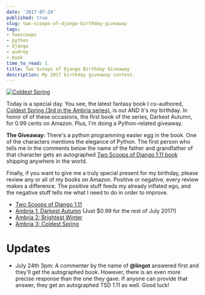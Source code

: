 ```yaml
---
date: '2017-07-24'
published: true
slug: two-scoops-of-django-birthday-giveaway
tags:
- twoscoops
- python
- django
- audrey
- book
time_to_read: 1
title: Two Scoops of Django Birthday Giveaway
description: My 2017 birthday giveaway contest.
---
```


[![Coldest Spring](https://raw.githubusercontent.com/pydanny/pydanny.github.com/master/static/51hVFnWbG7L.jpg)](https://www.amazon.com/Coldest-Spring/dp/B071P74C8Z/?tag=ihpydanny-20)

Today is a special day. You see, the latest fantasy book I co-authored,
[Coldest Spring (3rd in the Ambria
series)](https://www.amazon.com/Coldest-Spring/dp/B071P74C8Z/?tag=ihpydanny-20),
is out AND it's my birthday. In honor of of these occasions, the first
book of the series, Darkest Autumn, for 0.99 cents on Amazon. Plus, I'm
doing a Python-related giveaway.

**The Giveaway:** There's a python programming easter egg in the book.
One of the characters mentions the elegance of Python. The first person
who tells me in the comments below the name of the father and
grandfather of that character gets an autographed [Two Scoops of Django
1.11
book](https://twoscoopspress.org/products/two-scoops-of-django-1-11)
shipping anywhere in the world.

Finally, if you want to give me a truly special present for my birthday,
please review any or all of my books on Amazon. Positive or negative,
every review makes a difference. The positive stuff feeds my already
inflated ego, and the negative stuff tells me what I need to do in order
to improve.

-   [Two Scoops of Django
    1.11](https://www.amazon.com/review/create-review/?asin=0692915729?tag=ihpydanny-20)
-   [Ambria 1: Darkest
    Autumn](https://www.amazon.com/review/create-review/?asin=B071L2G8SL?tag=ihpydanny-20)
    (Just \$0.99 for the rest of July 2017!)
-   [Ambria 2: Brightest
    Winter](https://www.amazon.com/review/create-review/?asin=B0727WW7F2?tag=ihpydanny-20)
-   [Ambria 3: Coldest
    Spring](https://www.amazon.com/review/create-review/?asin=B071P74C8Z?tag=ihpydanny-20)

Updates
=======

-   July 24th 3pm: A commenter by the name of **@lingot** answered first
    and they'll get the autographed book. However, there is an even
    more precise response than the one they gave. If anyone can provide
    that answer, they get an autographed TSD 1.11 as well. Good luck!
